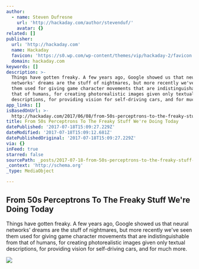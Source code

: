 ```yaml
---
author:
  - name: Steven Dufresne
    url: 'http://hackaday.com/author/stevenduf/'
    avatar: {}
related: []
publisher:
  url: 'http://hackaday.com'
  name: Hackaday
  favicon: 'https://s0.wp.com/wp-content/themes/vip/hackaday-2/favicon.ico'
  domain: hackaday.com
keywords: []
description: >-
  Things have gotten freaky. A few years ago, Google showed us that neural
  networks' dreams are the stuff of nightmares, but more recently we've seen
  them used for giving game character movements that are indistinguishable from
  that of humans, for creating photorealistic images given only textual
  descriptions, for providing vision for self-driving cars, and for much more.
app_links: []
isBasedOnUrl: >-
  http://hackaday.com/2017/06/08/from-50s-perceptrons-to-the-freaky-stuff-were-doing-today/
title: From 50s Perceptrons To The Freaky Stuff We're Doing Today
datePublished: '2017-07-18T15:09:27.229Z'
dateModified: '2017-07-18T15:09:12.681Z'
datePublishedOriginal: '2017-07-18T15:09:27.229Z'
via: {}
inFeed: true
starred: false
sourcePath: _posts/2017-07-18-from-50s-perceptrons-to-the-freaky-stuff-were-doing-today.md
_context: 'http://schema.org'
_type: MediaObject

---
```

<article style=""><h1>From 50s Perceptrons To The Freaky Stuff We're Doing Today</h1><p>Things have gotten freaky. A few years ago, Google showed us that neural networks' dreams are the stuff of nightmares, but more recently we've seen them used for giving game character movements that are indistinguishable from that of humans, for creating photorealistic images given only textual descriptions, for providing vision for self-driving cars, and for much more.</p><img src="https://hackadaycom.files.wordpress.com/2017/06/neural.jpg?w=800" /></article>